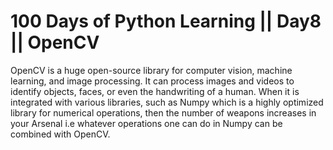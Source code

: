 # 100 Days of Python Learning || Day8 || OpenCV

OpenCV is a huge open-source library for computer vision, machine learning, and image processing. It can process images and videos to identify objects, faces, or even the handwriting of a human. When it is integrated with various libraries, such as Numpy which is a highly optimized library for numerical operations, then the number of weapons increases in your Arsenal i.e whatever operations one can do in Numpy can be combined with OpenCV.
